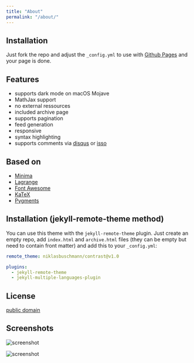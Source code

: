 ```yaml
---
title: "About"
permalink: "/about/"
---
```


## Installation

Just fork the repo and adjust the `_config.yml` to use with [Github Pages](https://pages.github.com/) and your page is done.

## Features

 - supports dark mode on macOS Mojave
 - MathJax support
 - no external ressources
 - included archive page
 - supports pagination
 - feed generation
 - responsive
 - syntax highlighting
 - supports comments via [disqus](https://disqus.com/) or [isso](http://posativ.org/isso/)

## Based on

- [Minima](https://github.com/jekyll/minima)
- [Lagrange](https://github.com/LeNPaul/Lagrange)
- [Font Awesome](http://fontawesome.io/)
- [KaTeX](https://katex.org/)
- [Pygments](https://github.com/richleland/pygments-css)

## Installation (jekyll-remote-theme method)

You can use this theme with the `jekyll-remote-theme` plugin. Just create an empty repo, add `index.html` and `archive.html` files (they can be empty but need to contain front matter) and add this to your `_config.yml`:

```yaml
remote_theme: niklasbuschmann/contrast@v1.0

plugins:
  - jekyll-remote-theme  
  - jekyll-multiple-languages-plugin
```

## License

[public domain](http://unlicense.org/)

## Screenshots

<div class="large" markdown="1">

![screenshot](https://user-images.githubusercontent.com/4943215/61584980-d5d94f00-ab51-11e9-843a-af4ea884d4c5.png)

![screenshot](https://user-images.githubusercontent.com/4943215/61584981-d5d94f00-ab51-11e9-8755-92bf20205879.png)

</div>

